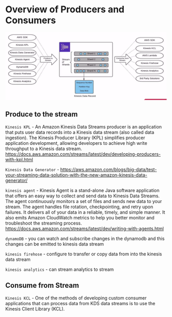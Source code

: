 # Overview of Producers and Consumers

![Alt text](image-5.png)

## Produce to the stream
`Kinesis KPL` - An Amazon Kinesis Data Streams producer is an application that puts user data records into a Kinesis data stream (also called data ingestion). The Kinesis Producer Library (KPL) simplifies producer application development, allowing developers to achieve high write throughput to a Kinesis data stream.
https://docs.aws.amazon.com/streams/latest/dev/developing-producers-with-kpl.html

`Kinesis Data Generator` - https://aws.amazon.com/blogs/big-data/test-your-streaming-data-solution-with-the-new-amazon-kinesis-data-generator/

`kinesis agent` - Kinesis Agent is a stand-alone Java software application that offers an easy way to collect and send data to Kinesis Data Streams. The agent continuously monitors a set of files and sends new data to your stream. The agent handles file rotation, checkpointing, and retry upon failures. It delivers all of your data in a reliable, timely, and simple manner. It also emits Amazon CloudWatch metrics to help you better monitor and troubleshoot the streaming process.
https://docs.aws.amazon.com/streams/latest/dev/writing-with-agents.html

`dynamoDB` - you can watch and subscribe changes in the dynamodb and this changes can be emitted to kinesis data stream

`kinesis firehose` - configure to transfer or copy data from into the kinesis data stream

`kinesis analytics` - can stream analytics to stream

## Consume from Stream

`Kinesis KCL` - One of the methods of developing custom consumer applications that can process data from KDS data streams is to use the Kinesis Client Library (KCL).

